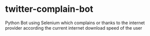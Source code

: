 # twitter-complain-bot
Python Bot using Selenium which complains or thanks to the internet provider according the current internet download speed of the user
